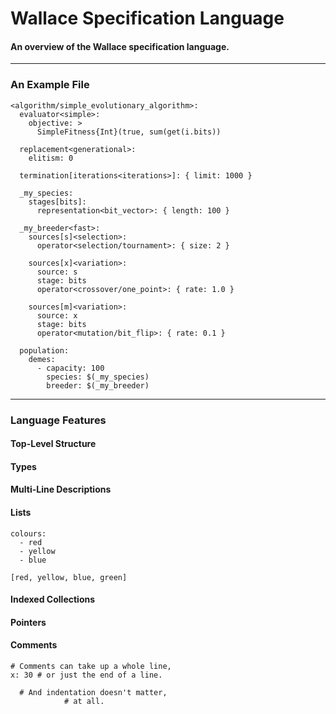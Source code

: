 # Wallace Specification Language
#### An overview of the Wallace specification language.

--------------------------------------------------------------------------------
### An Example File

```
<algorithm/simple_evolutionary_algorithm>:
  evaluator<simple>:
    objective: >
      SimpleFitness{Int}(true, sum(get(i.bits))

  replacement<generational>:
    elitism: 0

  termination[iterations<iterations>]: { limit: 1000 }

  _my_species:
    stages[bits]:
      representation<bit_vector>: { length: 100 }

  _my_breeder<fast>:
    sources[s]<selection>:
      operator<selection/tournament>: { size: 2 }

    sources[x]<variation>:
      source: s
      stage: bits
      operator<crossover/one_point>: { rate: 1.0 } 

    sources[m]<variation>:
      source: x
      stage: bits
      operator<mutation/bit_flip>: { rate: 0.1 }

  population:
    demes:
      - capacity: 100
        species: $(_my_species)
        breeder: $(_my_breeder)
```

--------------------------------------------------------------------------------
### Language Features

#### Top-Level Structure

#### Types

#### Multi-Line Descriptions

#### Lists

```
colours:
  - red
  - yellow
  - blue
```

```
[red, yellow, blue, green]
```

#### Indexed Collections

#### Pointers

#### Comments

```
# Comments can take up a whole line,
x: 30 # or just the end of a line.

  # And indentation doesn't matter,
            # at all.
```


